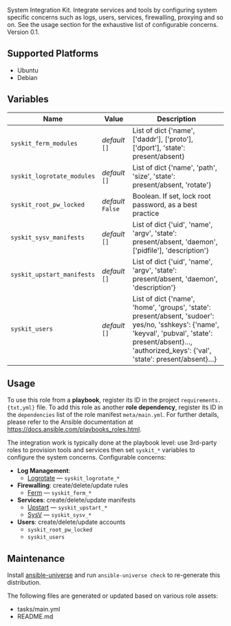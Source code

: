 
<!-- THIS IS A GENERATED FILE, DO NOT EDIT -->

System Integration Kit. Integrate services and tools by configuring system specific concerns such as logs, users, services, firewalling, proxying and so on. See the usage section for the exhaustive list of configurable concerns.
 Version 0.1.


## Supported Platforms

  * Ubuntu
  * Debian

## Variables

| Name | Value | Description |
|------|-------|-------------|
| `syskit_ferm_modules` | _default_ `[]` | List of dict {'name', ['daddr'], ['proto'], ['dport'], 'state': present/absent} |
| `syskit_logrotate_modules` | _default_ `[]` | List of dict {'name', 'path', 'size', 'state': present/absent, 'rotate'} |
| `syskit_root_pw_locked` | _default_ `False` | Boolean. If set, lock root password, as a best practice |
| `syskit_sysv_manifests` | _default_ `[]` | List of dict {'uid', 'name', 'argv', 'state': present/absent, 'daemon', ['pidfile'], 'description'} |
| `syskit_upstart_manifests` | _default_ `[]` | List of dict {'uid', 'name', 'argv', 'state': present/absent, 'daemon', 'description'} |
| `syskit_users` | _default_ `[]` | List of dict {'name', 'home', 'groups', 'state': present/absent, 'sudoer': yes/no, 'sshkeys': {'name', 'keyval', 'pubval', 'state': present/absent}…, 'authorized_keys': {'val', 'state': present/absent}…} |



## Usage

To use this role from a **playbook**, 
register its ID in the project `requirements.{txt,yml}` file.
To add this role as another **role dependency**,
register its ID in the `dependencies` list of the role manifest `meta/main.yml`.
For further details,
please refer to the Ansible documentation at https://docs.ansible.com/playbooks_roles.html.

The integration work is typically done at the playbook level: use 3rd-party roles to provision tools and services then set `syskit_*` variables to configure the system concerns.
Configurable concerns:
  * **Log Management**:
    * [Logrotate](http://www.linuxcommand.org/man_pages/logrotate8.html) — `syskit_logrotate_*`
  * **Firewalling**: create/delete/update rules
    * [Ferm](http://ferm.foo-projects.org) — `syskit_ferm_*`
  * **Services**: create/delete/update manifests
    * [Upstart](http://upstart.ubuntu.com/cookbook/) — `syskit_upstart_*`
    * [SysV](https://en.wikipedia.org/wiki/Init#SysV-style) — `syskit_sysv_*`
  * **Users**: create/delete/update accounts
    * `syskit_root_pw_locked`
    * `syskit_users`



## Maintenance

Install [ansible-universe](https://github.com/fclaerho/ansible-universe)
and run `ansible-universe check` to re-generate this distribution.

The following files are generated or updated based on various role assets:
  * tasks/main.yml
  * README.md



